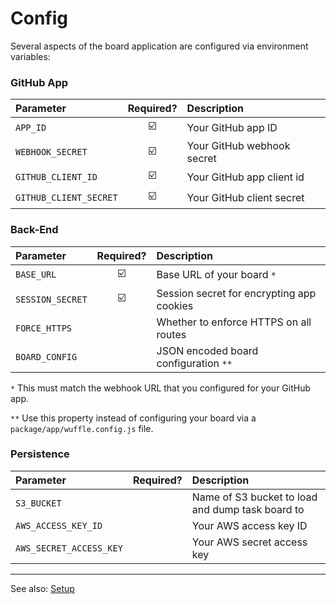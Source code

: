 # Config

Several aspects of the board application are configured via environment variables:


### GitHub App

| Parameter | Required? | Description |
| :--- | :---: |:--- |
| `APP_ID` | :ballot_box_with_check: | Your GitHub app ID |
| `WEBHOOK_SECRET` | :ballot_box_with_check: | Your GitHub webhook secret |
| `GITHUB_CLIENT_ID` | :ballot_box_with_check: | Your GitHub app client id |
| `GITHUB_CLIENT_SECRET` | :ballot_box_with_check: | Your GitHub client secret |


### Back-End

| Parameter | Required? | Description |
| :--- | :---: |:--- |
| `BASE_URL` | :ballot_box_with_check: | Base URL of your board `*` |
| `SESSION_SECRET` | :ballot_box_with_check: | Session secret for encrypting app cookies |
| `FORCE_HTTPS` | | Whether to enforce HTTPS on all routes |
| `BOARD_CONFIG` | | JSON encoded board configuration `**` |

`*` This must match the webhook URL that you configured for your GitHub app.

`**` Use this property instead of configuring your board via a `package/app/wuffle.config.js` file.


### Persistence

| Parameter | Required? | Description |
| :--- | :---: |:--- |
| `S3_BUCKET` |  | Name of S3 bucket to load and dump task board to |
| `AWS_ACCESS_KEY_ID` |  | Your AWS access key ID |
| `AWS_SECRET_ACCESS_KEY` |  | Your AWS secret access key |


---

See also: [Setup](./SETUP.md)
